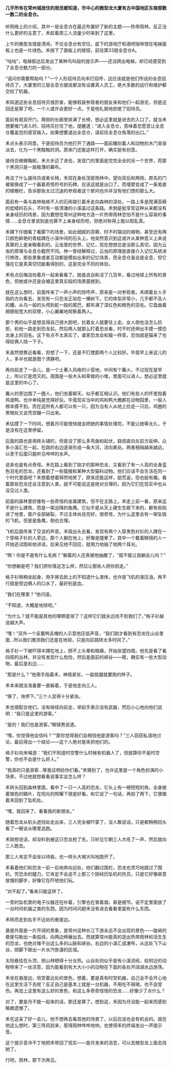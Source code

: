 #### 几乎所有在常州城居住的居民都知道，市中心的微型龙大厦有古中国地区东南部数一数二的全息仓。

听网络上的介绍，其中一层全息仓在最近布置好了新的主题——热带雨林。反正没什么更好的主意了，禾趁着周三人流量少时来到了这里。

上午的微型龙很是清闲，不仅全息仓有空位，底下的游戏厅和酒吧咖啡馆在电梯面板上也是一片绿色。禾按下了面板上的按钮，前往第33层全息仓A。

“咕咕”，电梯抵达后发出了某种鸟叫般的提示声——还没跨出电梯，却已经感受到了全息仓魅力的一部分。

“请问你需要帮助吗？”一个人形招待员向禾打招呼，这应该就是他们所说的全息招待员了。大厦里的三层全息仓据说都没有设置真人员工，绝大多数的运行和维护都交给了机器。

禾知道这些全息招待员很厉害，能够假装参观者的朋友来和他们一起游览，但是这回还是算了吧，一个人或许会更好一点。于是他礼貌地拒绝了招待员。

面前有扇双开门，两侧的长廊里排满了长椅，想必这里就是进去的入口了。就当禾想要推门进入时，招待员拦住了他，提醒道：“进入全息仓，意味着您愿意让全息仓覆盖您的感官输入。如果想要退出全息仓，请前往全息仓角落的出口。”

禾点头表示同意。于是招待员为他打开了通路——面前雕刻着人和动物的木门渐渐淡去，化为一个黑黢黢的洞。原来门还能这样打开，确实挺有创意。

接待员微微鞠躬，禾大步迈了进去，发现门的里面是完完全全的另一个世界，而那个黑洞只是一层极薄的幕布。

再没了什么接待员或者长椅，禾现在身处茂密雨林中。望向背后和两侧，原先的门被替换成了一个画着奇怪符号的石碑，应该这就是出口了。而墙壁变成了一条笔直的矮栅栏，告诉那些太过沉迷的参观者这个房间也许并没有他们想的那么大。

面前有一条与森林格格不入的石砖路引着禾走向森林的深处。一路上多是爬满苔藓的低矮的石头，不时有一些清澈的小溪盖过这条路。禾倒是挺享受这种从来都没有亲身经历的场景，因为要想在常州这种地方造一片热带雨林恐怕不是什么容易的事情……全息仓里说到底也算不上亲身经历吧，但绝对称得上能以假乱真。

禾蹲下仔细看了看脚下的场景，如此细腻的苔藓、时不时摆动的植物，甚至还有两只颜色鲜艳的青蛙蹲在小溪中间的石头上。他突然意识到这或许从某种意义上来说真算的上是亲眼看到的。云虫里的世界、记忆，现在想想总是没那么真切，因为云虫的原理与全息仓截然不同。林一曾经解释过，云虫的原理是直接介入记忆系统进行修改，那些景象或者互动都是模拟出来的记忆场景，而全息仓虽说是全息，但它强在它是真真切切能看得到的，这是完全不同的体验。

禾有点后悔没劝着月一起来看看了。她虽说自称活了几百年，看过地球上所有的景色，但她或许还是会被这里真实般的场景震撼到。

就在这么想时，前面传来了一声小声的惊呼声，原来是一对参观者。禾顺着女人手指的方向看去，发现有一只恐龙正站在一棵树下。它的体型非常小，几乎都不及人的腰。从鸟一般的头颅到蛇一般的尾巴，都布满了深红色和橙色的羽毛。它盘曲着翅膀般宽大的双臂，小心翼翼地观察着两人。

那个男的似乎是想显得自己很大胆吧，拉着女人就要往上走。女人倒也没怎么抗拒，和他一路走到恐龙前。然后两人就那么盯着恐龙看，时不时还伸出手摸一摸恐龙身上的羽毛。这下有点不太真实了，谁家恐龙会和猫一样乖，恐怕就是猫来了也得给俩人挠一下子。

禾虽然想靠近看看，但想了一下，还是不打搅那两个人比较好。毕竟早上来这儿的人，多半也就是图个清静吧。

再向前走了一会儿，是一个土著人风格的小营地，中间有个篝火，不过现在是早上，所以它是熄灭的。周围是一些木头和草做的小堆，里面可以进人。想必这里就是这里的中心了。

篝火的旁边围了一圈人，他们坐着聊天，似乎都互相认识。他们有些人的怀里抱着鸡或鸭，也许单纯是觉得好玩，毕竟现实当中的鸡和鸭大概都在动物园里，一般人根本摸不到。而在这所有人都可以有一只，因为当有人从地上捡走一只后，鸡圈的黑暗处又会凭空蹦一只出来。

禾估摸了一下时间，想着月可能很快就会把她的事情处理完，不能让她等太久，于是没有在这里停留。

后面的路也是用砖头铺的，但是没了那么多弯曲和起伏，路径直向左前方延伸。众多小溪汇在一起，在路的右边逐渐形成一条大河，流向某处。两者相隔越来越远，以至于后面只能听见哗哗的水声。

说来也是有点奇怪。禾在路上看到了刚才的那种恐龙，又看到了有一人高的全身蓝色羽毛的恐龙，还看到了一些猿猴和某种大型猫科动物。他们应该不会生活在同一个时代里面吧？禾想着想着释然地笑了，原来还能这样，挺荒诞，但也挺有趣。看着那些恐龙还会注意到人类，就不可能说这是绝对合理的，因为它们在现实中也从没见过人类。

前面的森林里好像有一些奇怪的金属建筑，但不在主路上。禾走上前一看，原来这不是什么建筑，而是一架迫降的鱼鹰。它似乎是从天上硬生生砸下来的，都有些陷进了地里，窗户全部破裂，不过主体尚且完好。很奇怪，为什么这里会有一架坠毁的飞机，但是是鱼鹰，倒也合理。

飞机后面传来了交谈的声音。禾探出头去看，发现有两个人穿黑色衬衫的人蹲在一个穿格子衫的人旁边，那个人躺在地上，好像是撞晕了。其中一个戴着眼镜的人一开始还试图和他讲话，后来见他不回应，就用力地抽了他两个耳光。

“啊！你是不是有什么毛病？”躺着的人还真被他抽醒了，“就不能让我躺会儿吗？”

“你想躺是吧？我们把你落这怎么样，然后让那些人把你抓走。”

格子衫稍稍坐起身，用手擦去脸上的不知道什么液体，也许是飞机的液压油，再不行就是旁边俩人的口水了，最好别是血。

“我们在哪里？”他问道。

“不知道，大概是地球吧。”

“为什么？就不能是其他的哪颗星球了？这样它们就永远找不到我们了。”格子衫越说越大声。

“嘿！”另外一个反戴鸭舌帽的人示意他压低声音，“我们刚才看到有恐龙在山谷里面…所以我们推测我们还是在地球，只是向前跳转太多时间了。”

格子衫一下被吓得半蹲在地上，顾不上头晕和暗痛，开始张望四周。他先是看了看四周的丛林，并没有发现什么危险，然后是面前的峡谷——嗯，确实有一些大型动物，最后是右边……

“那是什么？”他用手指着禾，神情紧张，一副拔腿就要跑的样子。

禾本来就没准备要一直躲着，于是他走向三人。

“够了，快停下。”三个人显得十分紧张。

禾也很配合他们，没有继续向前走，举起手表示没有武器，然后小心地向他们说明：“我只是这里的游客。”

“是的！我们也是游客。”眼镜男说道。

“嘿，你觉得他会信吗？”“那你觉得我们会相信他是游客吗？”三人窃窃私语地讨论，最后得出一个结论——这个人绝对是来抓他们的。

格子衫向禾喊道：“我们不知道时空警什么时候有机器人了，但就算你不是时空警，你也不会是什么好人。”

“我真的只是游客…等我证明给你们看。”禾猜到了，也许这里是一个角色扮演的小场景，不过他就想看看说事实会怎么样？

禾转头回到森林里面，看中了一只一人高的恐龙，它头上有一根短短的角，全身披着银色的鳞片，在阳光的照耀下很是好看。和它说了一句话，再拍了两下，它便跟着禾回到了坠机处。

“嘿，我回来了。看看我的新朋友。”

随着恐龙从机头遮挡处走出来，三人完全被吓蒙了，没人敢说话，只是都稍稍回头看了一眼该从哪里逃跑。

禾刚想说话，却没料到被这只恐龙抢了先，只听见它朝三人大吼了一声，然后就向三人跑去。

那三人肯定不会坐以待毙，也一转头大喊大叫地跑开了。

禾看着他们和恐龙一前一后地奔向远处，他们翻过围栏，恐龙也灵巧地跳过了围栏。凭恐龙的腿力，它肯定不会追不上那三个刚经历坠机的伤员，只是它好像故意放慢的脚步，好像它在吓唬他们玩。

“对不起了。”看来只能这样了。

一旁的坠机里的电子仪器还在吵着，引擎也在冒着烟，甚是细节。说不定里面放了一台时间机器之类的东西。因为时间问题禾没有进去看看里面有什么东西。

禾转而走到右手不远处的悬崖边。

悬崖外面是一片开阔的景象，是常州这种长江下游永远不会出现的景色——陡峭的悬崖勾勒出一条弧线，向两边伸展出去。而就算常州能真的造出热带雨林和活生生的恐龙，也绝对堆不出这么多的山脉和峡谷。右边的小溪汇成瀑布，从远处飞下山谷，把脚下砸出一片水汽弥漫的区域。

太阳悬挂在头顶，把山林晒得十分炎热。山谷处则似乎是有小溪流经，给附近的动物带来了一丝凉意，因为能看到有大大小小的动物在下面的各处开阔湖水边游荡。

禾坐在悬崖边，欣赏着远处的景色，想着，要是真有时空机器，自己会不会开心地在这里生活下去呢？反正自己是基本上就是一台机器，不用吃不用喝，也不会受伤。再加上这里有这么好的景色，和这么多奇奇怪怪的恐龙……好像少了点什么？

对了，要是月不能一起来的话，那还是算了。想到这，禾因为月没能一起来而感到略微遗憾了。

禾在这呆了好一会儿，他不想再去看其他的场景了，以后应该也会有机会的。就在他这么想时，第三阵风刮来，惹得雨林哗哗地响，也使得禾的终端发出一声提示音。

这个提示音冷不丁地把禾带回了现实——是月发来的消息，可以去微型龙上面去找她了。

行吧，雨林，那下次再见。
